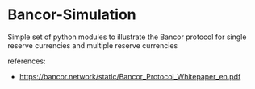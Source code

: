 # Bancor-Simulation
Simple set of python modules to illustrate the Bancor protocol for single reserve currencies and multiple reserve currencies 

references:

* https://bancor.network/static/Bancor_Protocol_Whitepaper_en.pdf
